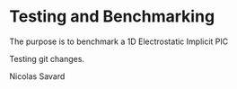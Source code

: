 # Testing and Benchmarking

The purpose is to benchmark a 1D Electrostatic Implicit PIC

Testing git changes.

Nicolas Savard
